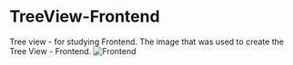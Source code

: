 # TreeView-Frontend
Tree view - for studying Frontend.
The image that was used to create the Tree View - Frontend.
![Frontend](https://github.com/Elizaveta-key/TreeView-Frontend/assets/101804454/8fa09736-59d5-4522-b26f-a0d8829c3d5f)

